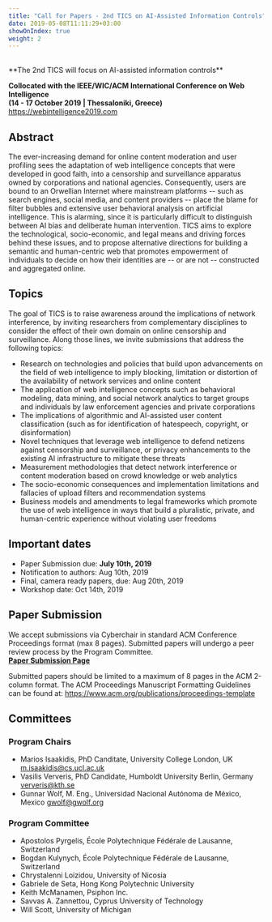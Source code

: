 ```yaml
---
title: "Call for Papers - 2nd TICS on AI-Assisted Information Controls"
date: 2019-05-08T11:11:29+03:00
showOnIndex: true
weight: 2
---
```


<br>
**The 2nd TICS will focus on AI-assisted information controls**

**Collocated with the IEEE/WIC/ACM International Conference on Web Intelligence <br>
(14 - 17 October 2019 | Thessaloniki, Greece) <br>**
https://webintelligence2019.com

## Abstract

The ever-increasing demand for online content moderation and user
profiling sees the adaptation of web intelligence concepts that were developed
in good faith, into a censorship and surveillance apparatus owned by
corporations and national agencies. Consequently, users are bound to an
Orwellian Internet where mainstream platforms -- such as search engines, social
media, and content providers -- place the blame for filter bubbles and extensive
user behavioral analysis on artificial intelligence. This is alarming, since it is particularly
difficult to distinguish between AI bias and deliberate human intervention. TICS
aims to explore the technological, socio-economic, and legal means and driving
forces behind these issues, and to propose alternative directions for building a
semantic and human-centric web that promotes empowerment of individuals to decide
on how their identities are -- or are not -- constructed and aggregated online.

## Topics

The goal of TICS is to raise awareness around the implications of network
interference, by inviting researchers from complementary disciplines to consider
the effect of their own domain on online censorship and surveillance. Along
those lines, we invite submissions that address the following topics:

* Research on technologies and policies that build upon advancements on the
    field of web intelligence to imply blocking, limitation or distortion of the
    availability of network services and online content
* The application of web intelligence concepts such as behavioral modeling,
    data mining, and social network analytics to target groups and individuals
    by law enforcement agencies and private corporations
* The implications of algorithmic and AI-assisted user content classification
    (such as for identification of hatespeech, copyright, or disinformation)
* Novel techniques that leverage web intelligence to defend netizens against
    censorship and surveillance, or privacy enhancements to the existing AI
    infrastructure to mitigate these threats
* Measurement methodologies that detect network interference or content
    moderation based on crowd knowledge or web analytics
* The socio-economic consequences and implementation limitations and fallacies
    of upload filters and recommendation systems
* Business models and amendments to legal frameworks which promote the use of
    web intelligence in ways that build a pluralistic, private, and
    human-centric experience without violating user freedoms

## Important dates

 * Paper Submission due:            **July 10th, 2019**
 * Notification to authors:         Aug 10th, 2019
 * Final, camera ready papers, due: Aug 20th, 2019
 * Workshop date:                   Oct 14th, 2019

## Paper Submission

We accept submissions via Cyberchair in standard ACM Conference Proceedings
format (max 8 pages). Submitted papers will undergo a peer review process
by the Program Committee.
<br>
**[Paper Submission Page](https://wi-lab.com/cyberchair/2019/wi19/scripts/submit.php?subarea=S04&undisplay_detail=1&wh=/cyberchair/2019/wi19/scripts/ws_submit.php)**
<br>

Submitted papers should be limited to a maximum of 8 pages in the ACM 2-column
format. The ACM Proceedings Manuscript Formatting Guidelines can be found at:
https://www.acm.org/publications/proceedings-template

## Committees

### Program Chairs

* Marios Isaakidis, PhD Canditate, University College London, UK m.isaakidis@cs.ucl.ac.uk
* Vasilis Ververis, PhD Candidate, Humboldt University Berlin, Germany ververis@kth.se
* Gunnar Wolf, M. Eng., Universidad Nacional Autónoma de México, Mexico gwolf@gwolf.org

### Program Committee

* Apostolos Pyrgelis, École Polytechnique Fédérale de Lausanne, Switzerland
* Bogdan Kulynych, École Polytechnique Fédérale de Lausanne, Switzerland
* Chrystalenni Loizidou, University of Nicosia
* Gabriele de Seta, Hong Kong Polytechnic University
* Keith McManamen, Psiphon Inc.
* Savvas A. Zannettou, Cyprus University of Technology
* Will Scott, University of Michigan
